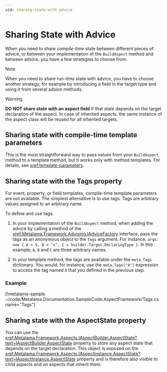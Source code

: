 ```yaml
---
uid: sharing-state-with-advice
---
```


# Sharing State with Advice

When you need to share _compile-time_ state between different pieces of advice, or between your implementation of the `BuildAspect` method and between advice, you have a few strategies to choose from.

> [!NOTE]
> When you need to share _run-time_ state with advice, you have to choose another strategy, for example by introducing a field in the target type and using it from several advice methods.

> [!WARNING]
> **DO NOT share state with an aspect field** if that state depends on the target declaration of the aspect. In case of inherited aspects, the same instance of the aspect class will be reused for all inherited targets.

## Sharing state with compile-time template parameters

This is the most straightforward way to pass values from your `BuildAspect` method to a template method, but it works only with method templates. For details, see <xref:template-parameters>.

## Sharing state with the Tags property

For event, property, or field templates, compile-time template parameters are not available. The simplest alternative is to use tags. Tags are arbitrary values assigned to an arbitrary name.

To define and use tags:

1. In your implementation of the `BuildAspect` method, when adding the advice by calling a method of the <xref:Metalama.Framework.Advising.IAdviceFactory> interface, pass the tags as an anonymous object to the `tags` argument. For instance, `args: new { A = 5, B = "x", C = builder.Target.DeclaringType }`. In this example, `A`, `B` and `C` are three arbitrary names.

2. In your template method, the tags are available under the `meta.Tags` dictionary. You would, for instance, use the `meta.Tags["A"]` expression to access the tag named `A` that you defined in the previous step.

### Example

[!metalama-sample  ~/code/Metalama.Documentation.SampleCode.AspectFramework/Tags.cs name="Tags"]

## Sharing state with the AspectState property

You can use the <xref:Metalama.Framework.Aspects.IAspectBuilder.AspectState?text=IAspectBuilder.AspectState> property to store any aspect state that depends on the target declaration. This object is exposed on the <xref:Metalama.Framework.Aspects.IAspectInstance.AspectState?text=IAspectInstance.AspectState> property and is therefore also visible to child aspects and on aspects that inherit them.

